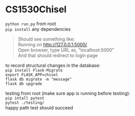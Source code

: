 # CS1530Chisel

`python run.py` from root\
`pip install` any dependencies

>Should see something like:<br>
>Running on http://127.0.0.1:5000/<br>
>Open browser, type URL as, "localhost:5000"<br>
>And that should redirect to login page<br>

to record structural changes in the database:\
`pip install Flask-Migrate`\
`export FLASK_APP=chisel`\
`flask db migrate -m "message"`\
`flask db upgrade`

testing from root (make sure app is running before testing):\
`pip intall pytest`\
`pytest ./testing/`\
happy path test should succeed
